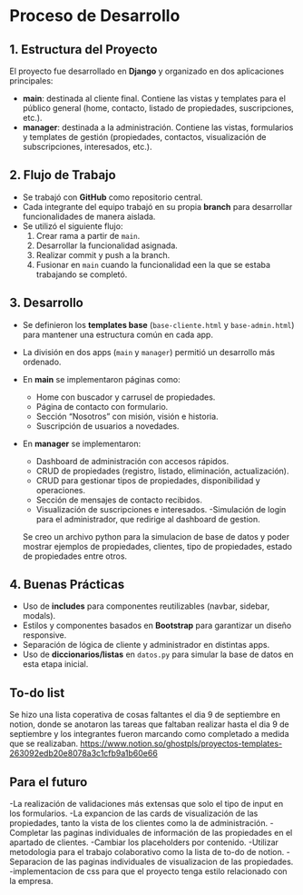 # Proceso de Desarrollo

## 1. Estructura del Proyecto
El proyecto fue desarrollado en **Django** y organizado en dos aplicaciones principales:

- **main**: destinada al cliente final. Contiene las vistas y templates para el público general (home, contacto, listado de propiedades, suscripciones, etc.).
- **manager**: destinada a la administración. Contiene las vistas, formularios y templates de gestión (propiedades, contactos, visualización de subscripciones, interesados, etc.).

## 2. Flujo de Trabajo
- Se trabajó con **GitHub** como repositorio central.  
- Cada integrante del equipo trabajó en su propia **branch** para desarrollar funcionalidades de manera aislada.  
- Se utilizó el siguiente flujo:
  1. Crear rama a partir de `main`.
  2. Desarrollar la funcionalidad asignada.
  3. Realizar commit y push a la branch.
  4. Fusionar en `main` cuando la funcionalidad een la que se estaba trabajando se completó.

## 3. Desarrollo
- Se definieron los **templates base** (`base-cliente.html` y `base-admin.html`) para mantener una estructura común en cada app.  
- La división en dos apps (`main` y `manager`) permitió un desarrollo más ordenado.  
- En **main** se implementaron páginas como:
  - Home con buscador y carrusel de propiedades.
  - Página de contacto con formulario.
  - Sección “Nosotros” con misión, visión e historia.
  - Suscripción de usuarios a novedades.
- En **manager** se implementaron:
  - Dashboard de administración con accesos rápidos.
  - CRUD de propiedades (registro, listado, eliminación, actualización).
  - CRUD para gestionar tipos de propiedades, disponibilidad y operaciones.
  - Sección de mensajes de contacto recibidos.
  - Visualización de suscripciones e interesados.
  -Simulación de login para el administrador, que redirige al dashboard de gestion.

  Se creo un archivo python para la simulacion de base de datos y poder mostrar ejemplos de propiedades, clientes, tipo de propiedades, estado de propiedades entre otros. 

## 4. Buenas Prácticas
- Uso de **includes** para componentes reutilizables (navbar, sidebar, modals).
- Estilos y componentes basados en **Bootstrap** para garantizar un diseño responsive.
- Separación de lógica de cliente y administrador en distintas apps.
- Uso de **diccionarios/listas** en `datos.py` para simular la base de datos en esta etapa inicial.

## To-do list
Se hizo una lista coperativa de cosas faltantes el dia 9 de septiembre en notion, donde se anotaron las tareas que faltaban realizar hasta el dia 9 de septiembre y los integrantes fueron marcando como completado a medida que se realizaban.
https://www.notion.so/ghostpls/proyectos-templates-263092edb20e8078a3c1cfb9a1b60e66

## Para el futuro
-La realización de validaciones más extensas que solo el tipo de input en los formularios.
-La expancion de las cards de visualización de las propiedades, tanto la vista de los clientes como la de administración.
-Completar las paginas individuales de información de las propiedades en el apartado de clientes.
-Cambiar los placeholders por contenido.
-Utilizar metodologia para el trabajo colaborativo como la lista de to-do de notion.
-Separacion de las paginas individuales de visualizacion de las propiedades.
-implementacion de css para que el proyecto tenga estilo relacionado con la empresa.
